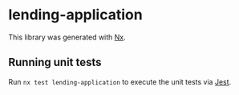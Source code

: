 # lending-application

This library was generated with [Nx](https://nx.dev).

## Running unit tests

Run `nx test lending-application` to execute the unit tests via [Jest](https://jestjs.io).
